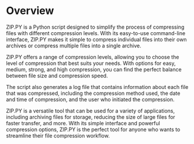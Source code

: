 # Overview
ZIP.PY is a Python script designed to simplify the process of compressing files with different compression levels. With its easy-to-use command-line interface, ZIP.PY makes it simple to compress individual files into their own archives or compress multiple files into a single archive.

ZIP.PY offers a range of compression levels, allowing you to choose the level of compression that best suits your needs. With options for easy, medium, strong, and high compression, you can find the perfect balance between file size and compression speed.

The script also generates a log file that contains information about each file that was compressed, including the compression method used, the date and time of compression, and the user who initiated the compression.

ZIP.PY is a versatile tool that can be used for a variety of applications, including archiving files for storage, reducing the size of large files for faster transfer, and more. With its simple interface and powerful compression options, ZIP.PY is the perfect tool for anyone who wants to streamline their file compression workflow.
